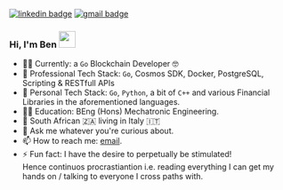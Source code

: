 [![linkedin badge](https://img.shields.io/badge/@BenWolfaardt-blue?style=flat&logo=linkedin)](https://www.linkedin.com/in/benwolfaardt/)
[![gmail badge](https://img.shields.io/badge/@BenjaminWolfaardt-white?style=flat&logo=gmail)](mailto:benjaminwolfaardt@gmail.com?subject=[GitHub]%20&body=Ciao%20Ben,)

### Hi, I'm Ben <img src="https://media.giphy.com/media/hvRJCLFzcasrR4ia7z/giphy.gif" width="30px">

- 👩‍💻 Currently: a `Go` Blockchain Developer 🤓
- 🌱 Professional Tech Stack: `Go`, Cosmos SDK, Docker, PostgreSQL, Scripting & RESTfull APIs
- 🔧 Personal Tech Stack: `Go`, `Python`, a bit of `C++` and various Financial Libraries in the aforementioned languages. 
- 🧑‍🔧 Education: BEng (Hons) Mechatronic Engineering.
- 📍 South African 🇿🇦 living in Italy 🇮🇹
- 💬 Ask me whatever you're curious about.
- 📫 How to reach me: [email](mailto:benjaminwolfaardt@gmail.com?subject=[GitHub]%20&body=Ciao%20Ben,).
- ⚡ Fun fact: I have the desire to perpetually be stimulated!  
    Hence continuos procrastiantion i.e. reading everything I can get my hands on / talking to everyone I cross paths with.

<!--
**BenWolfaardt/BenWolfaardt** is a ✨ _special_ ✨ repository because its `README.md` (this file) appears on your GitHub profile.

Here are some ideas to get you started:

- 🔭 I’m currently working on ...
- 🌱 I’m currently learning ...
- 👯 I’m looking to collaborate on ...
- 🤔 I’m looking for help with ...
- 💬 Ask me about ...
- 📫 How to reach me: ...
- 😄 Pronouns: ...
- ⚡ Fun fact: ...
-->

